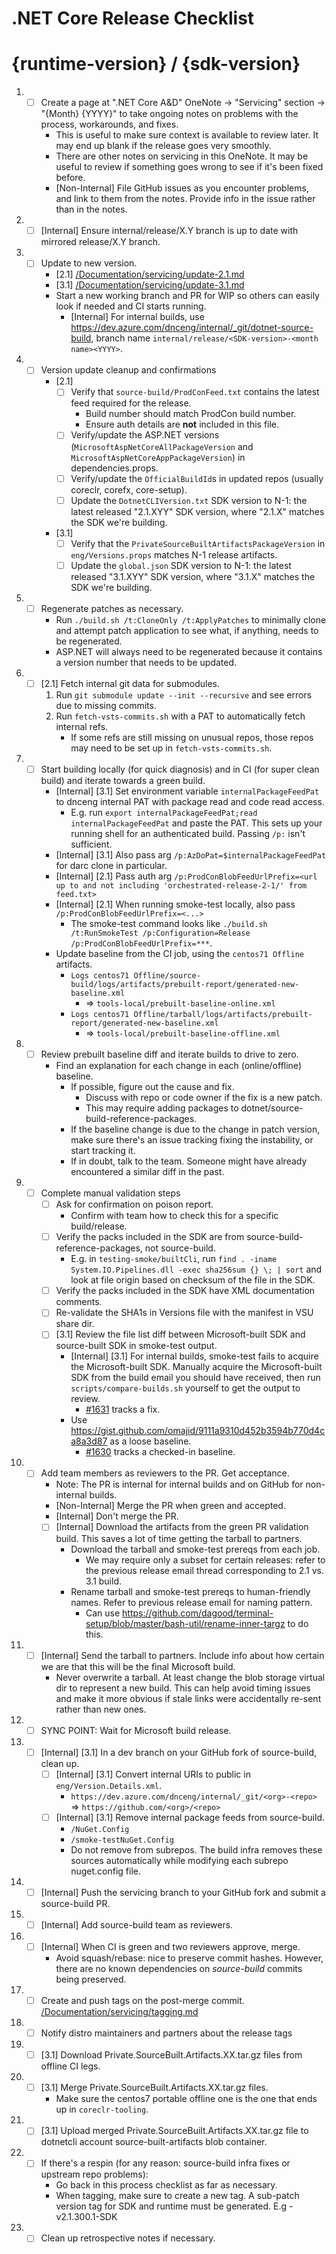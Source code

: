 # .NET Core Release Checklist

<!--
  To start the checklist for a new release:
  - If it's an internal release, open a new issue in dotnet/core-eng (private repo).
    - Otherwise, open a new issue in dotnet/source-build.
  - Paste one copy of the below checklist per release. (Once for 2.1, again for 3.1, if both are being serviced)
  - Delete lines that only apply to other releases. (E.g. delete [2.1] if doing a 3.1 release.)
  - Delete lines starting with [Internal] if running a non-internal release.
  - Delete lines starting with [Non-Internal] if running an internal release.
-->

<!--
  Enter the version tracked by this checklist.
-->
# {runtime-version} / {sdk-version}

1.  - [ ] Create a page at ".NET Core A&D" OneNote -> "Servicing" section -> "{Month} {YYYY}" to take ongoing notes on problems with the process, workarounds, and fixes.
      - This is useful to make sure context is available to review later. It may end up blank if the release goes very smoothly.
      - There are other notes on servicing in this OneNote. It may be useful to review if something goes wrong to see if it's been fixed before.
      - [Non-Internal] File GitHub issues as you encounter problems, and link to them from the notes. Provide info in the issue rather than in the notes.
1.  - [ ] [Internal] Ensure internal/release/X.Y branch is up to date with mirrored release/X.Y branch.
1.  - [ ] Update to new version.
      - [2.1] [/Documentation/servicing/update-2.1.md](https://github.com/dotnet/source-build/tree/release/3.1/Documentation/servicing/update-2.1.md)
      - [3.1] [/Documentation/servicing/update-3.1.md](https://github.com/dotnet/source-build/tree/release/3.1/Documentation/servicing/update-3.1.md)
      - Start a new working branch and PR for WIP so others can easily look if needed and CI starts running.
        - [Internal] For internal builds, use <https://dev.azure.com/dnceng/internal/_git/dotnet-source-build>, branch name `internal/release/<SDK-version>-<month name><YYYY>`.
1.  - [ ] Version update cleanup and confirmations
      - [2.1]
        - [ ] Verify that `source-build/ProdConFeed.txt` contains the latest feed required for the release.
          - Build number should match ProdCon build number.
          - Ensure auth details are **not** included in this file.
        - [ ] Verify/update the ASP.NET versions (`MicrosoftAspNetCoreAllPackageVersion` and `MicrosoftAspNetCoreAppPackageVersion`) in dependencies.props.
        - [ ] Verify/update the `OfficialBuildId`s in updated repos (usually coreclr, corefx, core-setup).
        - [ ] Update the `DotnetCLIVersion.txt` SDK version to N-1: the latest released "2.1.XYY" SDK version, where "2.1.X" matches the SDK we're building.
      - [3.1]
        - [ ] Verify that the `PrivateSourceBuiltArtifactsPackageVersion` in `eng/Versions.props` matches N-1 release artifacts.
        - [ ] Update the `global.json` SDK version to N-1: the latest released "3.1.XYY" SDK version, where "3.1.X" matches the SDK we're building.
1.  - [ ] Regenerate patches as necessary.
      - Run `./build.sh /t:CloneOnly /t:ApplyPatches` to minimally clone and attempt patch application to see what, if anything, needs to be regenerated.
      - ASP.NET will always need to be regenerated because it contains a version number that needs to be updated.
1.  - [ ] [2.1] Fetch internal git data for submodules.
      1.  Run `git submodule update --init --recursive` and see errors due to missing commits.
      1.  Run `fetch-vsts-commits.sh` with a PAT to automatically fetch internal refs.
          * If some refs are still missing on unusual repos, those repos may need to be set up in `fetch-vsts-commits.sh`.
1.  - [ ] Start building locally (for quick diagnosis) and in CI (for super clean build) and iterate towards a green build.
      - [Internal] [3.1] Set environment variable `internalPackageFeedPat` to dnceng internal PAT with package read and code read access.
        - E.g. run `export internalPackageFeedPat;read internalPackageFeedPat` and paste the PAT. This sets up your running shell for an authenticated build. Passing `/p:` isn't sufficient.
      - [Internal] [3.1] Also pass arg `/p:AzDoPat=$internalPackageFeedPat` for darc clone in particular.
      - [Internal] [2.1] Pass auth arg `/p:ProdConBlobFeedUrlPrefix=<url up to and not including 'orchestrated-release-2-1/' from feed.txt>`
      - [Internal] [2.1] When running smoke-test locally, also pass `/p:ProdConBlobFeedUrlPrefix=<...>`
        - The smoke-test command looks like `./build.sh /t:RunSmokeTest /p:Configuration=Release /p:ProdConBlobFeedUrlPrefix=***`.
      - Update baseline from the CI job, using the `centos71 Offline` artifacts.
        - `Logs centos71 Offline/source-build/logs/artifacts/prebuilt-report/generated-new-baseline.xml`
          - => `tools-local/prebuilt-baseline-online.xml`
        - `Logs centos71 Offline/tarball/logs/artifacts/prebuilt-report/generated-new-baseline.xml`
          - => `tools-local/prebuilt-baseline-offline.xml`
1.  - [ ] Review prebuilt baseline diff and iterate builds to drive to zero.
      - Find an explanation for each change in each (online/offline) baseline.
        - If possible, figure out the cause and fix.
          - Discuss with repo or code owner if the fix is a new patch.
          - This may require adding packages to dotnet/source-build-reference-packages.
        - If the baseline change is due to the change in patch version, make sure there's an issue tracking fixing the instability, or start tracking it.
        - If in doubt, talk to the team. Someone might have already encountered a similar diff in the past.
1.  - [ ] Complete manual validation steps
      - [ ] Ask for confirmation on poison report.
        - Confirm with team how to check this for a specific build/release.
      - [ ] Verify the packs included in the SDK are from source-build-reference-packages, not source-build.
        - E.g. in `testing-smoke/builtCli`, run `find . -iname System.IO.Pipelines.dll -exec sha256sum {} \; | sort` and look at file origin based on checksum of the file in the SDK.
      - [ ] Verify the packs included in the SDK have XML documentation comments. 
      - [ ] Re-validate the SHA1s in Versions file with the manifest in VSU share dir.
      - [ ] [3.1] Review the file list diff between Microsoft-built SDK and source-built SDK in smoke-test output.
        - [Internal] [3.1] For internal builds, smoke-test fails to acquire the Microsoft-built SDK. Manually acquire the Microsoft-built SDK from the build email you should have received, then run `scripts/compare-builds.sh` yourself to get the output to review.
          - [#1631](https://github.com/dotnet/source-build/issues/1631) tracks a fix.
        - Use <https://gist.github.com/omajid/9111a9310d452b3594b770d4ca8a3d87> as a loose baseline.
          - [#1630](https://github.com/dotnet/source-build/issues/1630) tracks a checked-in baseline.
1.  - [ ] Add team members as reviewers to the PR. Get acceptance.
      - Note: The PR is internal for internal builds and on GitHub for non-internal builds.
      - [Non-Internal] Merge the PR when green and accepted.
      - [Internal] Don't merge the PR.
      - [ ] [Internal] Download the artifacts from the green PR validation build. This saves a lot of time getting the tarball to partners.
        - Download the tarball and smoke-test prereqs from each job.
          - We may require only a subset for certain releases: refer to the previous release email thread corresponding to 2.1 vs. 3.1 build.
        - Rename tarball and smoke-test prereqs to human-friendly names. Refer to previous release email for naming pattern.
          - Can use <https://github.com/dagood/terminal-setup/blob/master/bash-util/rename-inner-targz> to do this.
1.  - [ ] [Internal] Send the tarball to partners. Include info about how certain we are that this will be the final Microsoft build.
      - Never overwrite a tarball. At least change the blob storage virtual dir to represent a new build. This can help avoid timing issues and make it more obvious if stale links were accidentally re-sent rather than new ones.
1.  - [ ] SYNC POINT: Wait for Microsoft build release.
1.  - [ ] [Internal] [3.1] In a dev branch on your GitHub fork of source-build, clean up.
      - [ ] [Internal] [3.1] Convert internal URIs to public in `eng/Version.Details.xml`.
        - `https://dev.azure.com/dnceng/internal/_git/<org>-<repo>` => `https://github.com/<org>/<repo>`
      - [ ] [Internal] [3.1] Remove internal package feeds from source-build.
        - `/NuGet.Config`
        - `/smoke-testNuGet.Config`
        - Do not remove from subrepos. The build infra removes these sources automatically while modifying each subrepo nuget.config file.
1.  - [ ] [Internal] Push the servicing branch to your GitHub fork and submit a source-build PR.
1.  - [ ] [Internal] Add source-build team as reviewers.
1.  - [ ] [Internal] When CI is green and two reviewers approve, merge.
      - Avoid squash/rebase: nice to preserve commit hashes. However, there are no known dependencies on *source-build* commits being preserved.
1.  - [ ] Create and push tags on the post-merge commit. [/Documentation/servicing/tagging.md](https://github.com/dotnet/source-build/tree/release/3.1/Documentation/servicing/tagging.md)
1.  - [ ] Notify distro maintainers and partners about the release tags
1.  - [ ] [3.1] Download Private.SourceBuilt.Artifacts.XX.tar.gz files from offline CI legs.
1.  - [ ] [3.1] Merge Private.SourceBuilt.Artifacts.XX.tar.gz files.
      - Make sure the centos7 portable offline one is the one that ends up in `coreclr-tooling`.
1.  - [ ] [3.1] Upload merged Private.SourceBuilt.Artifacts.XX.tar.gz file to dotnetcli account source-built-artifacts blob container.
1.  - [ ] If there's a respin (for any reason: source-build infra fixes or upstream repo problems):
      - Go back in this process checklist as far as necessary.
      - When tagging, make sure to create a new tag. A sub-patch version tag for SDK and runtime must be generated. E.g - v2.1.300.1-SDK
1.  - [ ] Clean up retrospective notes if necessary.
